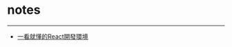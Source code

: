 # notes

***

* [一看就懂的React開發環境](http://blog.techbridge.cc/2016/07/30/react-dev-enviroment-webpack-browserify/)
